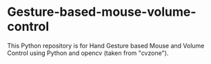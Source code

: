 # Gesture-based-mouse-volume-control
This Python repository is for Hand Gesture based Mouse and Volume Control using Python and opencv (taken from "cvzone").
